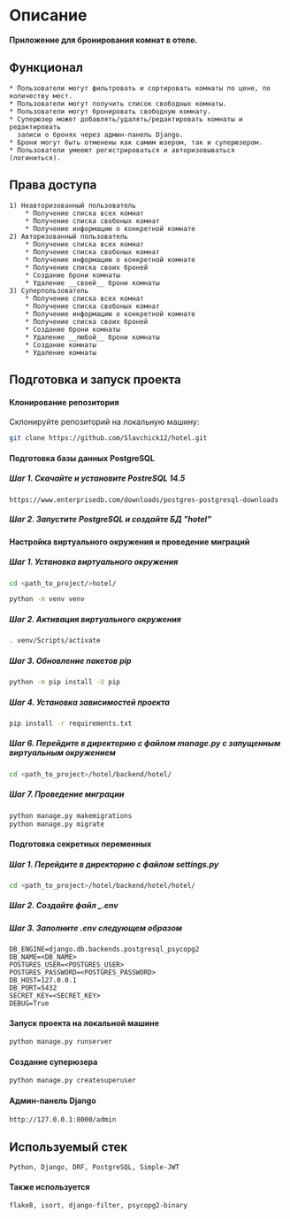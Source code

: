 # Описание
__Приложение для бронирования комнат в отеле.__
## Функционал
```
* Пользователи могут фильтровать и сортировать комнаты по цене, по количеству мест.
* Пользователи могут получить список свободных комнаты.
* Пользователи могут бронировать свободную комнату.
* Суперюзер может добавлять/удалять/редактировать комнаты и редактировать
  записи о бронях через админ-панель Django.
* Брони могут быть отменены как самим юзером, так и суперюзером.
* Пользователи умееют регистрироваться и авторизовываться (логиниться).
```
## Права доступа
```
1) Неавторизованный пользователь
    * Получение списка всех комнат
    * Получение списка свобоных комнат
    * Получение информацию о конкретной комнате
2) Авторизованный пользователь
    * Получение списка всех комнат
    * Получение списка свобоных комнат
    * Получение информацию о конкретной комнате
    * Получение списка своих броней
    * Создание брони комнаты
    * Удаление __своей__ брони комнаты
3) Суперпользователь
    * Получение списка всех комнат
    * Получение списка свобоных комнат
    * Получение информацию о конкретной комнате
    * Получение списка своих броней
    * Создание брони комнаты
    * Удаление __любой__ брони комнаты
    * Создание комнаты
    * Удаление комнаты
```
## Подготовка и запуск проекта
#### Клонирование репозитория
Склонируйте репозиторий на локальную машину:
```bash
git clone https://github.com/Slavchick12/hotel.git
```
#### Подготовка базы данных PostgreSQL
##### Шаг 1. Скачайте и установите PostreSQL 14.5
```
https://www.enterprisedb.com/downloads/postgres-postgresql-downloads
```
##### Шаг 2. Запустите PostgreSQL и создайте БД "hotel"
#### Настройка виртуального окружения и проведение миграций
##### Шаг 1. Установка виртуального окружения
```bash
cd <path_to_project/>hotel/
```
```bash
python -m venv venv
```
##### Шаг 2. Активация виртуального окружения
```bash
. venv/Scripts/activate
```
##### Шаг 3. Обновление пакетов pip
```bash
python -m pip install -U pip
```
##### Шаг 4. Установка зависимостей проекта
```bash
pip install -r requirements.txt
```
##### Шаг 6. Перейдите в директорию с файлом manage.py с запущенным виртуальным окружением
```bash
cd <path_to_project>/hotel/backend/hotel/
```
##### Шаг 7. Проведение миграции
```bash
python manage.py makemigrations
python manage.py migrate
```
#### Подготовка секретных переменных
##### Шаг 1. Перейдите в директорию с файлом __settings.py__
```bash
cd <path_to_project>/hotel/backend/hotel/hotel/
```
##### Шаг 2. Создайте файл __.env_
##### Шаг 3. Заполните __.env__ следующем образом
```
DB_ENGINE=django.db.backends.postgresql_psycopg2
DB_NAME=<DB_NAME>
POSTGRES_USER=<POSTGRES_USER>
POSTGRES_PASSWORD=<POSTGRES_PASSWORD>
DB_HOST=127.0.0.1
DB_PORT=5432
SECRET_KEY=<SECRET_KEY>
DEBUG=True
```
#### Запуск проекта на локальной машине
```bash
python manage.py runserver
```
#### Создание суперюзера
```bash
python manage.py createsuperuser
```
#### Админ-панель Django
```bash
http://127.0.0.1:8000/admin
```
## Используемый стек
```
Python, Django, DRF, PostgreSQL, Simple-JWT
```
#### Также используется
```
flake8, isort, django-filter, psycopg2-binary
```